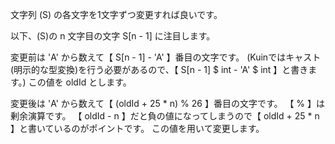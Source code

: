文字列 \(S\) の各文字を1文字ずつ変更すれば良いです。

以下、\(S\)の n 文字目の文字 S[n - 1] に注目します。

変更前は 'A' から数えて【 S[n - 1] - 'A' 】番目の文字です。
(Kuinではキャスト(明示的な型変換)を行う必要があるので、【 S[n - 1] $ int - 'A' $ int 】と書きます。)
この値を oldId とします。

変更後は 'A' から数えて【 (oldId + 25 \* n) % 26 】番目の文字です。
【 % 】は剰余演算です。
【 oldId - n 】だと負の値になってしまうので【 oldId + 25 \* n 】と書いているのがポイントです。
この値を用いて変更します。